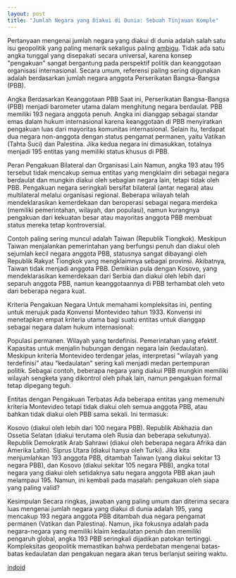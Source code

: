 ```yaml
---
layout: post
title: "Jumlah Negara yang Diakui di Dunia: Sebuah Tinjauan Komple"
---
```

Pertanyaan mengenai jumlah negara yang diakui di dunia adalah salah satu isu geopolitik yang paling menarik sekaligus paling [ambigu](https://kumba.solusijodoh.com/). Tidak ada satu angka tunggal yang disepakati secara universal, karena konsep "pengakuan" sangat bergantung pada perspektif politik dan keanggotaan organisasi internasional. Secara umum, referensi paling sering digunakan adalah berdasarkan jumlah negara anggota Perserikatan Bangsa-Bangsa (PBB).

Angka Berdasarkan Keanggotaan PBB
Saat ini, Perserikatan Bangsa-Bangsa (PBB) menjadi barometer utama dalam menghitung negara berdaulat. PBB memiliki 193 negara anggota penuh. Angka ini dianggap sebagai standar emas dalam hukum internasional karena keanggotaan di PBB menyiratkan pengakuan luas dari mayoritas komunitas internasional. Selain itu, terdapat dua negara non-anggota dengan status pengamat permanen, yaitu Vatikan (Tahta Suci) dan Palestina. Jika kedua negara ini dimasukkan, totalnya menjadi 195 entitas yang memiliki status khusus di PBB.

Peran Pengakuan Bilateral dan Organisasi Lain
Namun, angka 193 atau 195 tersebut tidak mencakup semua entitas yang mengklaim diri sebagai negara berdaulat dan mungkin diakui oleh sebagian negara lain, tetapi tidak oleh PBB. Pengakuan negara seringkali bersifat bilateral (antar negara) atau multilateral melalui organisasi regional. Beberapa wilayah telah mendeklarasikan kemerdekaan dan beroperasi sebagai negara merdeka (memiliki pemerintahan, wilayah, dan populasi), namun kurangnya pengakuan dari kekuatan besar atau mayoritas anggota PBB membuat status mereka tetap kontroversial.

Contoh paling sering muncul adalah Taiwan (Republik Tiongkok). Meskipun Taiwan menjalankan pemerintahan yang berfungsi penuh dan diakui oleh sejumlah kecil negara anggota PBB, statusnya sangat dibayangi oleh Republik Rakyat Tiongkok yang mengklaimnya sebagai provinsi. Akibatnya, Taiwan tidak menjadi anggota PBB. Demikian pula dengan Kosovo, yang mendeklarasikan kemerdekaan dari Serbia dan diakui oleh lebih dari separuh anggota PBB, namun keanggotaannya di PBB terhambat oleh veto dari beberapa negara kuat.

Kriteria Pengakuan Negara
Untuk memahami kompleksitas ini, penting untuk merujuk pada Konvensi Montevideo tahun 1933. Konvensi ini menetapkan empat kriteria utama bagi suatu entitas untuk dianggap sebagai negara dalam hukum internasional:

Populasi permanen.
Wilayah yang terdefinisi.
Pemerintahan yang efektif.
Kapasitas untuk menjalin hubungan dengan negara lain (kedaulatan).
Meskipun kriteria Montevideo terdengar jelas, interpretasi "wilayah yang terdefinisi" atau "kedaulatan" sering kali menjadi medan pertempuran politik. Sebagai contoh, beberapa negara yang diakui PBB mungkin memiliki wilayah sengketa yang dikontrol oleh pihak lain, namun pengakuan formal tetap dipegang teguh.

Entitas dengan Pengakuan Terbatas
Ada beberapa entitas yang memenuhi kriteria Montevideo tetapi tidak diakui oleh semua anggota PBB, atau bahkan tidak diakui oleh PBB sama sekali. Ini termasuk:

Kosovo (diakui oleh lebih dari 100 negara PBB).
Republik Abkhazia dan Ossetia Selatan (diakui terutama oleh Rusia dan beberapa sekutunya).
Republik Demokratik Arab Sahrawi (diakui oleh beberapa negara Afrika dan Amerika Latin).
Siprus Utara (diakui hanya oleh Turki).
Jika kita menjumlahkan 193 anggota PBB, ditambah Taiwan (yang diakui sekitar 13 negara PBB), dan Kosovo (diakui sekitar 105 negara PBB), angka total negara yang diakui oleh setidaknya satu negara anggota PBB akan jauh melampaui 195. Namun, ini kembali pada masalah: pengakuan oleh siapa yang paling valid?

Kesimpulan
Secara ringkas, jawaban yang paling umum dan diterima secara luas mengenai jumlah negara yang diakui di dunia adalah 195, yang mencakup 193 negara anggota PBB ditambah dua negara pengamat permanen (Vatikan dan Palestina). Namun, jika fokusnya adalah pada negara-negara yang memiliki klaim kedaulatan penuh dan memiliki pengaruh global, angka 193 PBB seringkali dijadikan patokan tertinggi. Kompleksitas geopolitik memastikan bahwa perdebatan mengenai batas-batas kedaulatan dan pengakuan negara akan terus berlanjut seiring waktu.

[indoid](https://indoid.solusijodoh.com/)
